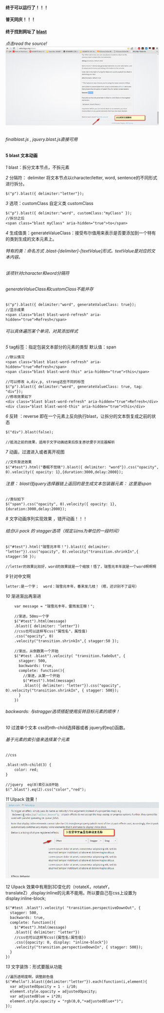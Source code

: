 #### 终于可以运行了！！！ 
#### 普天同庆！！！
####  终于找到网址了 [blast](http://velocityjs.org/blast/)
###### 点击read the source! ![如图](blast.png)

###### finalblast.js , jquery.blast.js直接可用

#### 5 blast 文本动画

*1* blast：拆分文本节点，不拆元素

*2* 分隔符： delimiter   将文本节点以character/letter, word, sentence的不同形式进行拆分。

    $("p").blast({ delimiter:"letter"});

*3* 选项：customClass 自定义类 customClass

    $("p").blast({ delimiter:"word", customClass:"myClass" });
    //拆分之后
    <span class="blast myClass" aria-hidden="true">to</span>

*4*  生成值类：generateValueClass：接受布尔值用来表示是否要添加到一个特有的类到生成的文本元素上。

###### 特有的类：命名方式  .blast-[delimiter]-[textValue]形式。textValue是对应的文本内容。
###### 该项针对character和word分隔符

###### generateValueClass和customClass不能并存

    $("p").blast({ delimiter:"word", generateValueClass: true});
    //显示成果
    <span class="blast blast-word-refresh" aria-hidden="true">Refresh</span>

###### 可以具体遍历某个单词，对其添加样式

*5* tag标签：指定包装文本部分的元素的类型 默认值：span
    
    //默认情况
    <span class="blast blast-word-refresh" aria-hidden="true">Refresh</span>
    <span class="blast blast-word-this" aria-hidden="true">this</span>

    //可以修改 a,div,p, strong这些不同的标签
    $("p").blast({ delimiter:"word", generateValueClass: true, tag: "div"});
    //修改效果如下
    <div class="blast blast-word-refresh" aria-hidden="true">Refresh</div>
    <div class="blast blast-word-this" aria-hidden="true">this</div>


*6* 反转 ：reverse 即在一个元素上反向执行blast，让拆分的文本恢复成之前的状态

    $("div").blast(false);

    //抵消之前的效果，适用于文字动画结束后恢复原状便于浏览器解析


*7* 动画，过渡进入或者离开视图

    //文件渐进效果
    $("#test").html("春眠不觉晓").blast({ delimiter: "word"}).css("opacity", 0).velocity({ opacity: 1},{duration:3000,delay:2000});

###### 注意： blast往jquery选择器链上返回的是生成文本包装器元素： 这里是span
    //类似如下
    $("span").css("opacity", 0).velocity({ opacity: 1},{duration:3000,delay:2000});

*8* 文字动画序列实现效果 ，错开动画！！！

###### 结合Ui pack 的 stagger选项（规定以ms为单位的一段时间）

    $("#test").html("瑞雪兆丰年！").blast({ delimiter: "letter"}).css("opacity", 0).velocity("transition.shrinkIn",{ stagger:50 });

    //letter的效果比较好，word的效果就是一个缩放！悟了，瑞雪兆丰年就是一个word啊啊啊

*9* 针对中文啊 
    
    letter:是一个字；  word：瑞雪兆丰年，春来发几枝！（嗯，还识别不了逗号）

*10* 渐进渐出再渐进
    
        var message = "瑞雪兆丰年，雷雨发庄稼！";

        //渐进，50ms一个字
        $("#test").html(message)
        .blast({ delimiter: "letter"})
        //css也可以这样写css("属性名"，属性值)
        .css("opacity", 0)
        .velocity("transition.shrinkIn",{ stagger:50 });

        //渐出，从倒数第一个开始
        $("#test .blast").velocity( "transition.fadeOut", {
          stagger: 500,
          backwards: true,
          complete: function(){
            //渐进，从第一个开始
            $("#test").html(message)
            .blast({ delimiter: "letter"}).css("opacity", 0).velocity("transition.shrinkIn", { stagger: 500});
          }
        })

###### backwards: 与stragger选项搭配使用反转目标元素的顺序！

*10* 过渡单个文本 css的nth-child选择器或者 jquery的eq()函数。

###### 基于元素的索引值来选择某个元素
    //css

    .blast:nth-child(3) {
        color: red;
    }

    //jquery  eq(0)索引从0开始
    $(".blast").eq(2).css("color","red");

*11* UIpack 效果！
![UIpack 效果查询列表](UIpackeffect.png)

*12* UIpack 效果中有用到3D变化的（rotateX，rotateY，translateZ）,display:inline的元素不能用。所以要自己在css上设置为 display:inline-block;

    $("#test .blast").velocity( "transition.perspectiveDownOut", {
      stagger: 500,
      backwards: true,
      complete: function(){
        $("#test").html(message)
        .blast({ delimiter: "letter"})
        //css也可以这样写css({属性名:属性值})
        .css({opacity: 0, display: "inline-block"})
        .velocity("transition.perspectiveDownIn", { stagger: 500});
      }
    })

*13* 文字装饰：形式要服从功能
    
    //遍历透明度啊，调整颜色值
    $("#hello").blast({delimiter:"letter"}).each(function(i,element){
      var adjustedOpacity = 1 - i/10;
      element.style.opacity = adjustedOpacity;
      var adjustedBlue = i*20;
      element.style.opacity = "rgb(0,0,"+adjustedBlue+")";
    });